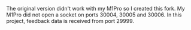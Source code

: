 The original version didn't work with my M1Pro so I created this fork.
My M1Pro did not open a socket on ports 30004, 30005 and 30006. In this project, feedback data is received from port 29999.
